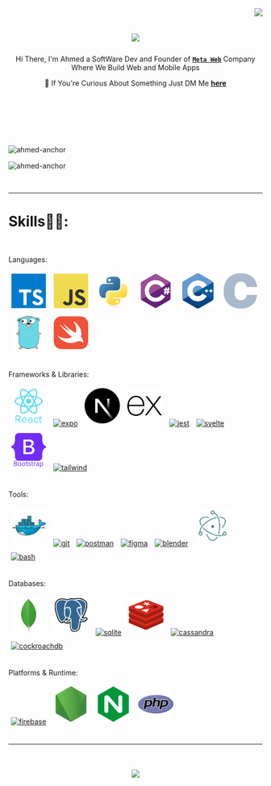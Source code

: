 <img align="right" src="https://visitor-badge.laobi.icu/badge?page_id=ahmed-anchor.ahmed-anchor" />

<h1 align="center">
    <img src="https://readme-typing-svg.herokuapp.com/?font=Righteous&size=60&center=true&vCenter=true&width=700&height=100&duration=4300&lines=Hi+There!;+I'M+Ahmed;" />
</h1>



<div align="center">

  Hi There, I'm Ahmed a SoftWare Dev and Founder of [**`Meta Web`**](https://www.metaweb.store) Company Where We Build Web and Mobile Apps

  💬 If You're Curious About Something Just DM Me **[here](https://instagram/wise-mido4)**

 </div>
<br/>
<br/>
<br/>
<br/>
<br/>

<div>
<p>
  <img width="340px" align="center" src="https://github-readme-stats.vercel.app/api?username=ahmed-anchor&show_icons=true&locale=en&bg_color=000000&title_color=ffffff&text_color=ffffff&icon_color=ffffff" alt="ahmed-anchor" />
</p>
<p>
  <img align="center" width="360px" src="https://github-readme-stats.vercel.app/api/top-langs?username=ahmed-anchor&show_icons=true&locale=en&layout=compact&bg_color=000000&title_color=ffffff&text_color=ffffff&icon_color=ffffff" alt="ahmed-anchor" />
</p>
</div>


<br/>
<hr/>

<div align="center">
    
<h1 align="left">Skills🥷🏼:</h1>
<br/>

<p align="left">Languages:</p>
<div align="left">
  <a href="https://www.typescriptlang.org/" target="_blank" rel="noreferrer"><img src="https://raw.githubusercontent.com/devicons/devicon/master/icons/typescript/typescript-original.svg" alt="typescript" width="70" height="70" style="margin: 5px;"/></a>
  <a href="https://developer.mozilla.org/en-US/docs/Web/JavaScript" target="_blank" rel="noreferrer"><img src="https://raw.githubusercontent.com/devicons/devicon/master/icons/javascript/javascript-original.svg" alt="javascript" width="70" height="70" style="margin: 5px;"/></a>
  <a href="https://www.python.org" target="_blank" rel="noreferrer"><img src="https://raw.githubusercontent.com/devicons/devicon/master/icons/python/python-original.svg" alt="python" width="70" height="70" style="margin: 5px;"/></a>
  <a href="https://www.w3schools.com/cs/" target="_blank" rel="noreferrer"><img src="https://raw.githubusercontent.com/devicons/devicon/master/icons/csharp/csharp-original.svg" alt="csharp" width="70" height="70" style="margin: 5px;"/></a>
  <a href="https://www.w3schools.com/cpp/" target="_blank" rel="noreferrer"><img src="https://raw.githubusercontent.com/devicons/devicon/master/icons/cplusplus/cplusplus-original.svg" alt="cplusplus" width="70" height="70" style="margin: 5px;"/></a>
  <a href="https://www.cprogramming.com/" target="_blank" rel="noreferrer"><img src="https://raw.githubusercontent.com/devicons/devicon/master/icons/c/c-original.svg" alt="c" width="70" height="70" style="margin: 5px;"/></a>
  <a href="https://golang.org" target="_blank" rel="noreferrer"><img src="https://raw.githubusercontent.com/devicons/devicon/master/icons/go/go-original.svg" alt="go" width="70" height="70" style="margin: 5px;"/></a>
  <a href="https://developer.apple.com/swift/" target="_blank" rel="noreferrer"><img src="https://raw.githubusercontent.com/devicons/devicon/master/icons/swift/swift-original.svg" alt="swift" width="70" height="70" style="margin: 5px;"/></a>
</div>
<br/>

<p align="left">Frameworks & Libraries:</p>
<div align="left">
  <a href="https://reactjs.org/" target="_blank" rel="noreferrer"><img src="https://raw.githubusercontent.com/devicons/devicon/master/icons/react/react-original-wordmark.svg" alt="react" width="70" height="70" style="margin: 5px;"/></a>
  <a href="https://expo.dev/" target="_blank" rel="noreferrer"><img src="https://upload.wikimedia.org/wikipedia/commons/3/37/Expo_Logo.svg" alt="expo" width="70" height="70" style="margin: 5px;"/></a>
  <a href="https://nextjs.org/" target="_blank" rel="noreferrer"><img src="https://raw.githubusercontent.com/devicons/devicon/master/icons/nextjs/nextjs-original.svg" alt="nextjs" width="70" height="70" style="margin: 5px;"/></a>
  <a href="https://expressjs.com/" target="_blank" rel="noreferrer"><img src="https://raw.githubusercontent.com/devicons/devicon/master/icons/express/express-original.svg" alt="express" width="70" height="70" style="margin: 5px;"/></a>
  <a href="https://jestjs.io" target="_blank" rel="noreferrer"><img src="https://www.vectorlogo.zone/logos/jestjsio/jestjsio-icon.svg" alt="jest" width="70" height="70" style="margin: 5px;"/></a>
  <a href="https://svelte.dev" target="_blank" rel="noreferrer"><img src="https://upload.wikimedia.org/wikipedia/commons/1/1b/Svelte_Logo.svg" alt="svelte" width="70" height="70" style="margin: 5px;"/></a>
  <a href="https://getbootstrap.com" target="_blank" rel="noreferrer"><img src="https://raw.githubusercontent.com/devicons/devicon/master/icons/bootstrap/bootstrap-plain-wordmark.svg" alt="bootstrap" width="70" height="70" style="margin: 5px;"/></a>
  <a href="https://tailwindcss.com/" target="_blank" rel="noreferrer"><img src="https://www.vectorlogo.zone/logos/tailwindcss/tailwindcss-icon.svg" alt="tailwind" width="70" height="70" style="margin: 5px;"/></a>
</div>
<br/>

<p align="left">Tools:</p>
<div align="left">
  <a href="https://www.docker.com/" target="_blank" rel="noreferrer"><img src="https://raw.githubusercontent.com/devicons/devicon/master/icons/docker/docker-original.svg" alt="docker" width="70" height="70" style="margin: 5px;"/></a>
  <a href="https://git-scm.com/" target="_blank" rel="noreferrer"><img src="https://www.vectorlogo.zone/logos/git-scm/git-scm-icon.svg" alt="git" width="70" height="70" style="margin: 5px;"/></a>
  <a href="https://postman.com" target="_blank" rel="noreferrer"><img src="https://www.vectorlogo.zone/logos/getpostman/getpostman-icon.svg" alt="postman" width="70" height="70" style="margin: 5px;"/></a>
  <a href="https://www.figma.com/" target="_blank" rel="noreferrer"><img src="https://www.vectorlogo.zone/logos/figma/figma-icon.svg" alt="figma" width="70" height="70" style="margin: 5px;"/></a>
  <a href="https://www.blender.org/" target="_blank" rel="noreferrer"><img src="https://download.blender.org/branding/community/blender_community_badge_white.svg" alt="blender" width="70" height="70" style="margin: 5px;"/></a>
  <a href="https://www.electronjs.org" target="_blank" rel="noreferrer"><img src="https://raw.githubusercontent.com/devicons/devicon/master/icons/electron/electron-original.svg" alt="electron" width="70" height="70" style="margin: 5px;"/></a>
  <a href="https://www.gnu.org/software/bash/" target="_blank" rel="noreferrer"><img src="https://www.vectorlogo.zone/logos/gnu_bash/gnu_bash-icon.svg" alt="bash" width="70" height="70" style="margin: 5px;"/></a>
</div>
<br/>

<p align="left">Databases:</p>
<div align="left">
  <a href="https://www.mongodb.com/" target="_blank" rel="noreferrer"><img src="https://raw.githubusercontent.com/devicons/devicon/master/icons/mongodb/mongodb-original.svg" alt="mongodb" width="70" height="70" style="margin: 5px;"/></a>
  <a href="https://www.postgresql.org" target="_blank" rel="noreferrer"><img src="https://raw.githubusercontent.com/devicons/devicon/master/icons/postgresql/postgresql-original.svg" alt="postgresql" width="70" height="70" style="margin: 5px;"/></a>
  <a href="https://www.sqlite.org/" target="_blank" rel="noreferrer"><img src="https://www.vectorlogo.zone/logos/sqlite/sqlite-icon.svg" alt="sqlite" width="70" height="70" style="margin: 5px;"/></a>
  <a href="https://redis.io" target="_blank" rel="noreferrer"><img src="https://raw.githubusercontent.com/devicons/devicon/master/icons/redis/redis-original.svg" alt="redis" width="70" height="70" style="margin: 5px;"/></a>
  <a href="https://cassandra.apache.org/" target="_blank" rel="noreferrer"><img src="https://www.vectorlogo.zone/logos/apache_cassandra/apache_cassandra-icon.svg" alt="cassandra" width="70" height="70" style="margin: 5px;"/></a>
  <a href="https://www.cockroachlabs.com/product/cockroachdb/" target="_blank" rel="noreferrer"><img src="https://cdn.worldvectorlogo.com/logos/cockroachdb.svg" alt="cockroachdb" width="70" height="70" style="margin: 5px;"/></a>
</div>
<br/>

<p align="left">Platforms & Runtime:</p>
<div align="left">
  <a href="https://firebase.google.com/" target="_blank" rel="noreferrer"><img src="https://www.vectorlogo.zone/logos/firebase/firebase-icon.svg" alt="firebase" width="70" height="70" style="margin: 5px;"/></a>
  <a href="https://nodejs.org" target="_blank" rel="noreferrer"><img src="https://raw.githubusercontent.com/devicons/devicon/master/icons/nodejs/nodejs-original.svg" alt="nodejs" width="70" height="70" style="margin: 5px;"/></a>
  <a href="https://www.nginx.com" target="_blank" rel="noreferrer"><img src="https://raw.githubusercontent.com/devicons/devicon/master/icons/nginx/nginx-original.svg" alt="nginx" width="70" height="70" style="margin: 5px;"/></a>
  <a href="https://www.php.net" target="_blank" rel="noreferrer"><img src="https://raw.githubusercontent.com/devicons/devicon/master/icons/php/php-original.svg" alt="php" width="70" height="70" style="margin: 5px;"/></a>
</div>
<br/>
<hr/>

</div>




<h1 align="center">
    <img src="https://readme-typing-svg.herokuapp.com/?font=Righteous&size=60&center=true&vCenter=true&width=700&height=100&duration=4600&lines=Once+a+Developer;+Then+An+Entrepreneur;" />
</h1>
